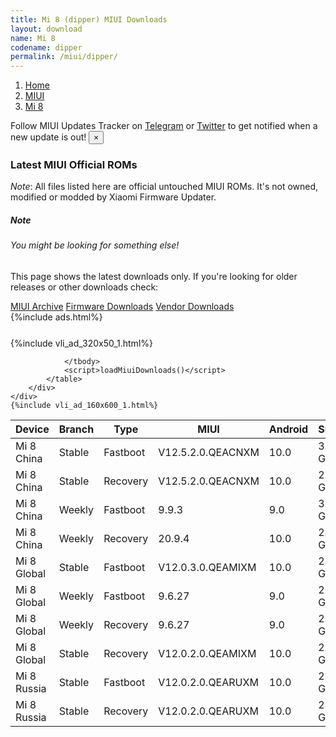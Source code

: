 ```yaml
---
title: Mi 8 (dipper) MIUI Downloads
layout: download
name: Mi 8
codename: dipper
permalink: /miui/dipper/
---
```

<nav aria-label="breadcrumb">
    <ol class="breadcrumb">
        <li class="breadcrumb-item"><a href="/">Home</a></li>
        <li class="breadcrumb-item"><a href="/miui/">MIUI</a></li>
        <li class="breadcrumb-item active" aria-current="page"><a href="/miui/dipper/">Mi 8</a></li>
    </ol>
</nav>
<div class="alert alert-primary alert-dismissible fade show" role="alert">
    Follow MIUI Updates Tracker on <a href="https://t.me/MIUIUpdatesTracker" class="alert-link">Telegram</a>
     or <a href="https://twitter.com/MiFwUpdater" class="alert-link">Twitter</a> to get notified when a new update is out!
    <button type="button" class="close" data-dismiss="alert" aria-label="Close">
        <span aria-hidden="true">&times;</span>
    </button>
</div>

### Latest MIUI Official ROMs
*Note*: All files listed here are official untouched MIUI ROMs. It's not owned, modified or modded by Xiaomi Firmware Updater.
<div class="card">
  <div class="card-body">
    <h5 class="card-title">Note</h5>
    <h6 class="card-subtitle mb-2 text-muted">You might be looking for something else!</h6>
    <p class="card-text">This page shows the latest downloads only.
     If you're looking for older releases or other downloads check:</p>
    <a href="/archive/miui/dipper/" class="card-link">MIUI Archive</a>
    <a href="/firmware/dipper/" class="card-link">Firmware Downloads</a>
    <a href="/vendor/dipper/" class="card-link">Vendor Downloads</a>
  </div>
</div>
{%include ads.html%}
<div class="row justify-content-center">
    <div class="col-10">
        <div class="table-responsive-md" style="margin-top: 25px;">
            {%include vli_ad_320x50_1.html%}
            <table id="miui" class="display dt-responsive nowrap compact table table-striped table-hover table-sm">
                <thead class="thead-dark">
                    <tr>
                        <th data-ref="device">Device</th>
                        <th data-ref="branch">Branch</th>
                        <th data-ref="type">Type</th>
                        <th data-ref="miui">MIUI</th>
                        <th data-ref="android">Android</th>
                        <th data-ref="size">Size</th>
                        <th data-ref="size">Date</th>
                        <th data-ref="link">Link</th>
                    </tr>
                </thead>
                <tbody>
                <tr><td>Mi 8 China</td><td>Stable</td><td>Fastboot</td><td>V12.5.2.0.QEACNXM</td><td>10.0</td><td>3.0 GB</td><td>2021-10-28</td><td><a href="/miui/dipper/stable/V12.5.2.0.QEACNXM/">Download</a></td></tr>
<tr><td>Mi 8 China</td><td>Stable</td><td>Recovery</td><td>V12.5.2.0.QEACNXM</td><td>10.0</td><td>2.3 GB</td><td>2021-11-05</td><td><a href="/miui/dipper/stable/V12.5.2.0.QEACNXM/">Download</a></td></tr>
<tr><td>Mi 8 China</td><td>Weekly</td><td>Fastboot</td><td>9.9.3</td><td>9.0</td><td>3.0 GB</td><td>2019-09-04</td><td><a href="/miui/dipper/weekly/9.9.3/">Download</a></td></tr>
<tr><td>Mi 8 China</td><td>Weekly</td><td>Recovery</td><td>20.9.4</td><td>10.0</td><td>2.3 GB</td><td>2020-09-04</td><td><a href="/miui/dipper/weekly/20.9.4/">Download</a></td></tr>
<tr><td>Mi 8 Global</td><td>Stable</td><td>Fastboot</td><td>V12.0.3.0.QEAMIXM</td><td>10.0</td><td>2.6 GB</td><td>2021-12-13</td><td><a href="/miui/dipper/stable/V12.0.3.0.QEAMIXM/">Download</a></td></tr>
<tr><td>Mi 8 Global</td><td>Weekly</td><td>Fastboot</td><td>9.6.27</td><td>9.0</td><td>2.7 GB</td><td>2019-06-28</td><td><a href="/miui/dipper/weekly/9.6.27/">Download</a></td></tr>
<tr><td>Mi 8 Global</td><td>Weekly</td><td>Recovery</td><td>9.6.27</td><td>9.0</td><td>2.0 GB</td><td>2019-06-28</td><td><a href="/miui/dipper/weekly/9.6.27/">Download</a></td></tr>
<tr><td>Mi 8 Global</td><td>Stable</td><td>Recovery</td><td>V12.0.2.0.QEAMIXM</td><td>10.0</td><td>2.1 GB</td><td>2020-11-23</td><td><a href="/miui/dipper/stable/V12.0.2.0.QEAMIXM/">Download</a></td></tr>
<tr><td>Mi 8 Russia</td><td>Stable</td><td>Fastboot</td><td>V12.0.2.0.QEARUXM</td><td>10.0</td><td>2.6 GB</td><td>2021-12-13</td><td><a href="/miui/dipper/stable/V12.0.2.0.QEARUXM/">Download</a></td></tr>
<tr><td>Mi 8 Russia</td><td>Stable</td><td>Recovery</td><td>V12.0.2.0.QEARUXM</td><td>10.0</td><td>2.1 GB</td><td>2021-12-21</td><td><a href="/miui/dipper/stable/V12.0.2.0.QEARUXM/">Download</a></td></tr>

                </tbody>
                <script>loadMiuiDownloads()</script>
            </table>
        </div>
    </div>
    {%include vli_ad_160x600_1.html%}
</div>
